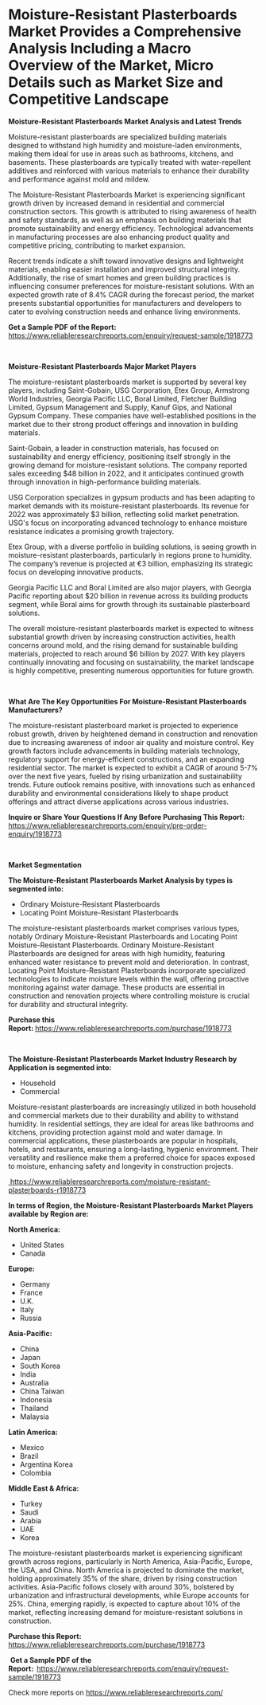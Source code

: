 <p><h1>Moisture-Resistant Plasterboards Market Provides a Comprehensive Analysis Including a Macro Overview of the Market, Micro Details such as Market Size and Competitive Landscape</h1></p><p><strong>Moisture-Resistant Plasterboards Market Analysis and Latest Trends</strong></p>
<p><p>Moisture-resistant plasterboards are specialized building materials designed to withstand high humidity and moisture-laden environments, making them ideal for use in areas such as bathrooms, kitchens, and basements. These plasterboards are typically treated with water-repellent additives and reinforced with various materials to enhance their durability and performance against mold and mildew.</p><p>The Moisture-Resistant Plasterboards Market is experiencing significant growth driven by increased demand in residential and commercial construction sectors. This growth is attributed to rising awareness of health and safety standards, as well as an emphasis on building materials that promote sustainability and energy efficiency. Technological advancements in manufacturing processes are also enhancing product quality and competitive pricing, contributing to market expansion.</p><p>Recent trends indicate a shift toward innovative designs and lightweight materials, enabling easier installation and improved structural integrity. Additionally, the rise of smart homes and green building practices is influencing consumer preferences for moisture-resistant solutions. With an expected growth rate of 8.4% CAGR during the forecast period, the market presents substantial opportunities for manufacturers and developers to cater to evolving construction needs and enhance living environments.</p></p>
<p><strong>Get a Sample PDF of the Report:&nbsp;</strong> <a href="https://www.reliableresearchreports.com/enquiry/request-sample/1918773?utm_campaign=1581&utm_medium=2&utm_source=Github&utm_content=ia&utm_term=14012025&utm_id=moisture-resistant-plasterboards">https://www.reliableresearchreports.com/enquiry/request-sample/1918773</a></p>
<p>&nbsp;</p>
<p><strong>Moisture-Resistant Plasterboards Major Market Players</strong></p>
<p><p>The moisture-resistant plasterboards market is supported by several key players, including Saint-Gobain, USG Corporation, Etex Group, Armstrong World Industries, Georgia Pacific LLC, Boral Limited, Fletcher Building Limited, Gypsum Management and Supply, Kanuf Gips, and National Gypsum Company. These companies have well-established positions in the market due to their strong product offerings and innovation in building materials.</p><p>Saint-Gobain, a leader in construction materials, has focused on sustainability and energy efficiency, positioning itself strongly in the growing demand for moisture-resistant solutions. The company reported sales exceeding $48 billion in 2022, and it anticipates continued growth through innovation in high-performance building materials.</p><p>USG Corporation specializes in gypsum products and has been adapting to market demands with its moisture-resistant plasterboards. Its revenue for 2022 was approximately $3 billion, reflecting solid market penetration. USG's focus on incorporating advanced technology to enhance moisture resistance indicates a promising growth trajectory.</p><p>Etex Group, with a diverse portfolio in building solutions, is seeing growth in moisture-resistant plasterboards, particularly in regions prone to humidity. The company’s revenue is projected at €3 billion, emphasizing its strategic focus on developing innovative products.</p><p>Georgia Pacific LLC and Boral Limited are also major players, with Georgia Pacific reporting about $20 billion in revenue across its building products segment, while Boral aims for growth through its sustainable plasterboard solutions.</p><p>The overall moisture-resistant plasterboards market is expected to witness substantial growth driven by increasing construction activities, health concerns around mold, and the rising demand for sustainable building materials, projected to reach around $6 billion by 2027. With key players continually innovating and focusing on sustainability, the market landscape is highly competitive, presenting numerous opportunities for future growth.</p></p>
<p>&nbsp;</p>
<p><strong>What Are The Key Opportunities For Moisture-Resistant Plasterboards Manufacturers?</strong></p>
<p><p>The moisture-resistant plasterboard market is projected to experience robust growth, driven by heightened demand in construction and renovation due to increasing awareness of indoor air quality and moisture control. Key growth factors include advancements in building materials technology, regulatory support for energy-efficient constructions, and an expanding residential sector. The market is expected to exhibit a CAGR of around 5-7% over the next five years, fueled by rising urbanization and sustainability trends. Future outlook remains positive, with innovations such as enhanced durability and environmental considerations likely to shape product offerings and attract diverse applications across various industries.</p></p>
<p><strong>Inquire or Share Your Questions If Any Before Purchasing This Report:</strong> <a href="https://www.reliableresearchreports.com/enquiry/pre-order-enquiry/1918773?utm_campaign=1581&utm_medium=2&utm_source=Github&utm_content=ia&utm_term=14012025&utm_id=moisture-resistant-plasterboards">https://www.reliableresearchreports.com/enquiry/pre-order-enquiry/1918773</a></p>
<p>&nbsp;</p>
<p><strong>Market Segmentation</strong></p>
<p><strong>The Moisture-Resistant Plasterboards Market Analysis by types is segmented into:</strong></p>
<p><ul><li>Ordinary Moisture-Resistant Plasterboards</li><li>Locating Point Moisture-Resistant Plasterboards</li></ul></p>
<p><p>The moisture-resistant plasterboards market comprises various types, notably Ordinary Moisture-Resistant Plasterboards and Locating Point Moisture-Resistant Plasterboards. Ordinary Moisture-Resistant Plasterboards are designed for areas with high humidity, featuring enhanced water resistance to prevent mold and deterioration. In contrast, Locating Point Moisture-Resistant Plasterboards incorporate specialized technologies to indicate moisture levels within the wall, offering proactive monitoring against water damage. These products are essential in construction and renovation projects where controlling moisture is crucial for durability and structural integrity.</p></p>
<p><strong>Purchase this Report:&nbsp;</strong><a href="https://www.reliableresearchreports.com/purchase/1918773?utm_campaign=1581&utm_medium=2&utm_source=Github&utm_content=ia&utm_term=14012025&utm_id=moisture-resistant-plasterboards">https://www.reliableresearchreports.com/purchase/1918773</a></p>
<p>&nbsp;</p>
<p><strong>The Moisture-Resistant Plasterboards Market Industry Research by Application is segmented into:</strong></p>
<p><ul><li>Household</li><li>Commercial</li></ul></p>
<p><p>Moisture-resistant plasterboards are increasingly utilized in both household and commercial markets due to their durability and ability to withstand humidity. In residential settings, they are ideal for areas like bathrooms and kitchens, providing protection against mold and water damage. In commercial applications, these plasterboards are popular in hospitals, hotels, and restaurants, ensuring a long-lasting, hygienic environment. Their versatility and resilience make them a preferred choice for spaces exposed to moisture, enhancing safety and longevity in construction projects.</p></p>
<p><a href="https://www.reliableresearchreports.com/moisture-resistant-plasterboards-r1918773?utm_campaign=1581&utm_medium=2&utm_source=Github&utm_content=ia&utm_term=14012025&utm_id=moisture-resistant-plasterboards">&nbsp;https://www.reliableresearchreports.com/moisture-resistant-plasterboards-r1918773</a></p>
<p><strong>In terms of Region, the Moisture-Resistant Plasterboards Market Players available by Region are:</strong></p>
<p>
    <p> <strong> North America: </strong>
        <ul>
            <li>United States</li>
            <li>Canada</li>
        </ul>
        </p> 
    <p> <strong> Europe: </strong>
        <ul>
            <li>Germany</li>
            <li>France</li>
            <li>U.K.</li>
            <li>Italy</li>
            <li>Russia</li>
        </ul>
        </p> 
    <p> <strong> Asia-Pacific: </strong>
        <ul>
            <li>China</li>
            <li>Japan</li>
            <li>South Korea</li>
            <li>India</li>
            <li>Australia</li>
            <li>China Taiwan</li>
            <li>Indonesia</li>
            <li>Thailand</li>
            <li>Malaysia</li>
        </ul>
        </p> 
    <p> <strong> Latin America: </strong>
        <ul>
            <li>Mexico</li>
            <li>Brazil</li>
            <li>Argentina Korea</li>
            <li>Colombia</li>
        </ul>
        </p> 
    <p> <strong> Middle East & Africa: </strong>
        <ul>
            <li>Turkey</li>
            <li>Saudi</li>
            <li>Arabia</li>
            <li>UAE</li>
            <li>Korea</li>
        </ul>
    </p>
    </p>
<p><p>The moisture-resistant plasterboards market is experiencing significant growth across regions, particularly in North America, Asia-Pacific, Europe, the USA, and China. North America is projected to dominate the market, holding approximately 35% of the share, driven by rising construction activities. Asia-Pacific follows closely with around 30%, bolstered by urbanization and infrastructural developments, while Europe accounts for 25%. China, emerging rapidly, is expected to capture about 10% of the market, reflecting increasing demand for moisture-resistant solutions in construction.</p></p>
<p><strong>Purchase this Report: </strong><a href="https://www.reliableresearchreports.com/purchase/1918773?utm_campaign=1581&utm_medium=2&utm_source=Github&utm_content=ia&utm_term=14012025&utm_id=moisture-resistant-plasterboards">https://www.reliableresearchreports.com/purchase/1918773</a></p>
<p>&nbsp;<strong>Get a Sample PDF of the Report:&nbsp;&nbsp;</strong><a href="https://www.reliableresearchreports.com/enquiry/request-sample/1918773?utm_campaign=1581&utm_medium=2&utm_source=Github&utm_content=ia&utm_term=14012025&utm_id=moisture-resistant-plasterboards">https://www.reliableresearchreports.com/enquiry/request-sample/1918773</a></p>
<p><strong></strong></p>
<p>Check more reports on <a href="https://www.reliableresearchreports.com/?utm_campaign=1581&utm_medium=2&utm_source=Github&utm_content=ia&utm_term=14012025&utm_id=moisture-resistant-plasterboards">https://www.reliableresearchreports.com/</a></p>